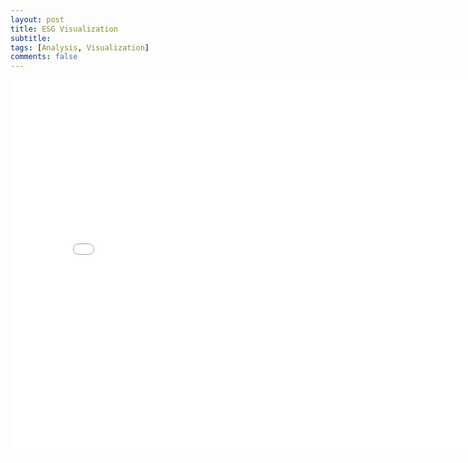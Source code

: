 ```yaml
---
layout: post
title: ESG Visualization
subtitle:
tags: [Analysis, Visualization]
comments: false
---
```




<iframe src="/pages/RealEstate.html" style="width: 800px; height: 600px; border: 3px"></iframe>
